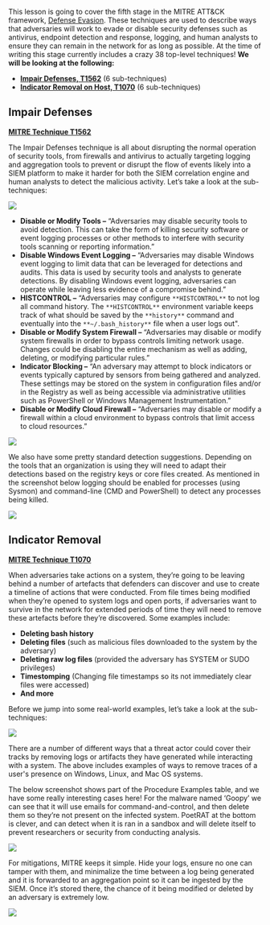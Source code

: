 This lesson is going to cover the fifth stage in the MITRE ATT&CK framework, [Defense Evasion](https://attack.mitre.org/tactics/TA0005). These techniques are used to describe ways that adversaries will work to evade or disable security defenses such as antivirus, endpoint detection and response, logging, and human analysts to ensure they can remain in the network for as long as possible. At the time of writing this stage currently includes a crazy 38 top-level techniques! **We will be looking at the following:**

- [**Impair Defenses, T1562**](https://attack.mitre.org/techniques/T1562) (6 sub-techniques)
- [**Indicator Removal on Host, T1070**](https://attack.mitre.org/techniques/T1070) (6 sub-techniques)

## Impair Defenses

[**MITRE Technique T1562**](https://attack.mitre.org/techniques/T1562/)

The Impair Defenses technique is all about disrupting the normal operation of security tools, from firewalls and antivirus to actually targeting logging and aggregation tools to prevent or disrupt the flow of events likely into a SIEM platform to make it harder for both the SIEM correlation engine and human analysts to detect the malicious activity. Let’s take a look at the sub-techniques:

![](https://d2y9h8w1ydnujs.cloudfront.net/uploads/content/images/7a1a47875e6c49bdcc694bb0a86b0296e7fbbb930008b93c8173446c5c54efce328e6aa2554506973351bd958e85.png)

- **Disable or Modify Tools –** “Adversaries may disable security tools to avoid detection. This can take the form of killing security software or event logging processes or other methods to interfere with security tools scanning or reporting information.”
- **Disable Windows Event Logging –** “Adversaries may disable Windows event logging to limit data that can be leveraged for detections and audits. This data is used by security tools and analysts to generate detections. By disabling Windows event logging, adversaries can operate while leaving less evidence of a compromise behind.”
- **HISTCONTROL –** “Adversaries may configure `**HISTCONTROL**` to not log all command history. The `**HISTCONTROL**` environment variable keeps track of what should be saved by the `**history**` command and eventually into the `**~/.bash_history**` file when a user logs out".
- **Disable or Modify System Firewall –** “Adversaries may disable or modify system firewalls in order to bypass controls limiting network usage. Changes could be disabling the entire mechanism as well as adding, deleting, or modifying particular rules.”
- **Indicator Blocking –** “An adversary may attempt to block indicators or events typically captured by sensors from being gathered and analyzed. These settings may be stored on the system in configuration files and/or in the Registry as well as being accessible via administrative utilities such as PowerShell or Windows Management Instrumentation.”
- **Disable or Modify Cloud Firewall –** “Adversaries may disable or modify a firewall within a cloud environment to bypass controls that limit access to cloud resources.”
  
![](https://d2y9h8w1ydnujs.cloudfront.net/uploads/content/images/0a55eecc3ca1f992035df4c9424a2637b3c6f7f7f09cdd3ee740b56b5c7cbd729c68ff5819715c7cd6a959c20524.png)

We also have some pretty standard detection suggestions. Depending on the tools that an organization is using they will need to adapt their detections based on the registry keys or core files created. As mentioned in the screenshot below logging should be enabled for processes (using Sysmon) and command-line (CMD and PowerShell) to detect any processes being killed.
  
![](https://d2y9h8w1ydnujs.cloudfront.net/uploads/content/images/8889d66d1f6e4a66c77f7c9fac3b9ccf3e81c84ce41c25bbaeb1b327747a79c9b6d5c4c9501986eeb6fd7a6c3dc2.png)

## Indicator Removal

[**MITRE Technique T1070**](https://attack.mitre.org/techniques/T1070)

When adversaries take actions on a system, they’re going to be leaving behind a number of artefacts that defenders can discover and use to create a timeline of actions that were conducted. From file times being modified when they’re opened to system logs and open ports, if adversaries want to survive in the network for extended periods of time they will need to remove these artefacts before they’re discovered. Some examples include:

- **Deleting bash history**
- **Deleting files** (such as malicious files downloaded to the system by the adversary)
- **Deleting raw log files** (provided the adversary has SYSTEM or SUDO privileges)
- **Timestomping** (Changing file timestamps so its not immediately clear files were accessed)
- **And more**

Before we jump into some real-world examples, let’s take a look at the sub-techniques:

![](https://d2y9h8w1ydnujs.cloudfront.net/uploads/content/images/cd077eb5440db3e7a0d51fa7846a2914ed14c154d3a745d71162ff069a640f6f2af323f185456676dc66197d6d33.png)

There are a number of different ways that a threat actor could cover their tracks by removing logs or artifacts they have generated while interacting with a system. The above includes examples of ways to remove traces of a user's presence on Windows, Linux, and Mac OS systems.

The below screenshot shows part of the Procedure Examples table, and we have some really interesting cases here! For the malware named ‘Goopy’ we can see that it will use emails for command-and-control, and then delete them so they’re not present on the infected system. PoetRAT at the bottom is clever, and can detect when it is ran in a sandbox and will delete itself to prevent researchers or security from conducting analysis.
  
![](https://d2y9h8w1ydnujs.cloudfront.net/uploads/content/images/a4c64ed9ade82127f8ffc915b12244d2c9e55ba4fa7b2da7e8865e99191cdebc84e3ab32fc9c4b7240135221fc13.png)

For mitigations, MITRE keeps it simple. Hide your logs, ensure no one can tamper with them, and minimalize the time between a log being generated and it is forwarded to an aggregation point so it can be ingested by the SIEM. Once it’s stored there, the chance of it being modified or deleted by an adversary is extremely low.
  
![](https://d2y9h8w1ydnujs.cloudfront.net/uploads/content/images/95b1f6a381e151c675f565ecb07cdee9482a6568f2910053a33faf28717c007908ff07a940c7560cb5af497579c3.png)